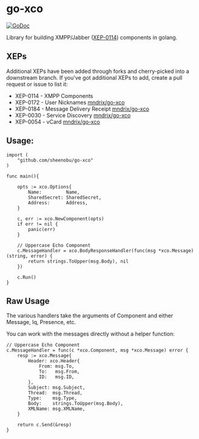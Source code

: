 # go-xco

[![GoDoc](https://godoc.org/github.com/sheenobu/go-xco?status.svg)](https://godoc.org/github.com/sheenobu/go-xco)

Library for building XMPP/Jabber ([XEP-0114](http://xmpp.org/extensions/xep-0114.html)) components in golang.

## XEPs

Additional XEPs have been added through forks and cherry-picked into
a downstream branch. If you've got additional XEPs to add, create a pull
request or issue to list it:

 * XEP-0114 - XMPP Components
 * XEP-0172 - User Nicknames [mndrix/go-xco](https://github.com/mndrix/go-xco)
 * XEP-0184 - Message Delivery Receipt [mndrix/go-xco](https://github.com/mndrix/go-xco)
 * XEP-0030 - Service Discovery [mndrix/go-xco](https://github.com/mndrix/go-xco)
 * XEP-0054 - vCard [mndrix/go-xco](https://github.com/mndrix/go-xco)

## Usage:

	import (
		"github.com/sheenobu/go-xco"
	)

	func main(){

		opts := xco.Options{
			Name:         Name,
			SharedSecret: SharedSecret,
			Address:      Address,
		}

		c, err := xco.NewComponent(opts)
		if err != nil {
			panic(err)
		}

		// Uppercase Echo Component
		c.MessageHandler = xco.BodyResponseHandler(func(msg *xco.Message) (string, error) {
			return strings.ToUpper(msg.Body), nil
		})
		
		c.Run()
	}

## Raw Usage

The various handlers take the arguments of Component and either Message, Iq, Presence, etc.

You can work with the messages directly without a helper function:

	// Uppercase Echo Component
	c.MessageHandler = func(c *xco.Component, msg *xco.Message) error {
		resp := xco.Message{
			Header: xco.Header{
				From: msg.To,
				To:   msg.From,
				ID:   msg.ID,
			},
			Subject: msg.Subject,
			Thread:  msg.Thread,
			Type:    msg.Type,
			Body:    strings.ToUpper(msg.Body),
			XMLName: msg.XMLName,
		}

		return c.Send(&resp)
	}


